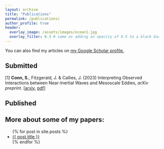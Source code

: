 ```yaml
---
layout: archive
title: "Publications"
permalink: /publications/
author_profile: true
header:
  overlay_image: /assets/images/ocean1.jpg
  overlay_filter: 0.3 # same as adding an opacity of 0.5 to a black background
---
```


You can also find my articles on <u><a href="https://scholar.google.com/citations?hl=en&user=JcMg2gMAAAAJ">my Google Scholar profile</a>.</u>

## Submitted 
<p>  [1] <b>Conn, S.</b>, Fitzgerald, J. &amp; Callies, J. (2023) Interpreting Observed Interactions between Near-Inertial Waves and Mesoscale Eddies, <i>arXiv preprint</i>. [<a href="https://arxiv.org/abs/2308.00889">arxiv</a>, <a href="https://arxiv.org/abs/2308.00889">pdf</a>]</p> 

## Published

## More about some of my papers:
<ul>
  {% for post in site.posts %}
    <li>
      <a href="{{ post.url }}">{{ post.title }}</a>
    </li>
  {% endfor %}
</ul>
